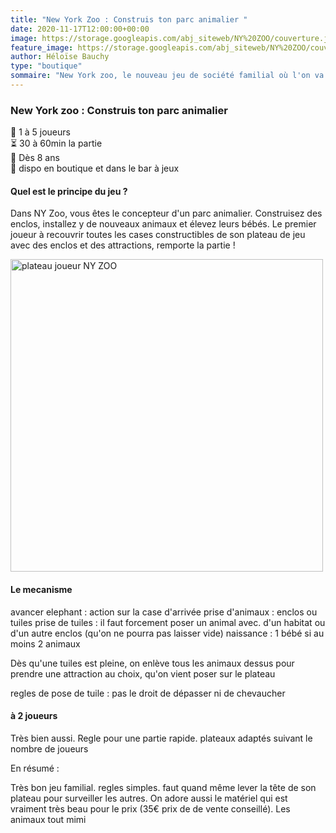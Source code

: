 ```yaml
---
title: "New York Zoo : Construis ton parc animalier "
date: 2020-11-17T12:00:00+00:00
image: https://storage.googleapis.com/abj_siteweb/NY%20ZOO/couverture.jpg
feature_image: https://storage.googleapis.com/abj_siteweb/NY%20ZOO/couverture.jpg
author: Héloïse Bauchy
type: "boutique"
sommaire: "New York zoo, le nouveau jeu de société familial où l'on va pouvoir construire notre zoo"
---
```

### New York zoo : Construis ton parc animalier

:busts_in_silhouette:  1 à 5 joueurs <br>
:hourglass_flowing_sand: 30 à 60min la partie <br>
:birthday: Dès 8 ans <br>
:game_die: dispo en boutique et dans le bar à jeux <br>


#### Quel est le principe du jeu ?

Dans NY Zoo, vous êtes le concepteur d'un parc animalier. Construisez des enclos, installez y de nouveaux animaux et élevez leurs bébés. Le premier joueur à recouvrir toutes les cases constructibles de son plateau de jeu avec des enclos et des attractions, remporte la partie !

<img src="https://storage.googleapis.com/abj_siteweb/NY%20ZOO/plateau%20joueur%20zoom.jpg" alt="plateau joueur NY ZOO" width="500"/>

#### Le mecanisme

avancer elephant : action sur la case d'arrivée
prise d'animaux : enclos ou tuiles
prise de tuiles : il faut forcement poser un animal avec. d'un habitat ou d'un autre enclos (qu'on ne pourra pas laisser vide)
naissance : 1 bébé si au moins 2 animaux

Dès qu'une tuiles est pleine, on enlève tous les animaux dessus pour prendre une attraction au choix, qu'on vient poser sur le plateau

regles de pose de tuile : pas le droit de dépasser ni de chevaucher


#### à 2 joueurs

Très bien aussi. 
Regle pour une partie rapide. 
plateaux adaptés suivant le nombre de joueurs

En résumé :

Très bon jeu familial. regles simples. faut quand même lever la tête de son plateau pour surveiller les autres. On adore aussi le matériel qui est vraiment très beau pour le prix (35€ prix de de vente conseillé). Les animaux tout mimi
